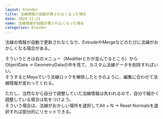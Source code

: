 ```yaml
---
layout: blender
title: 法線情報が自動計算されなくなった場合
date: 2024-11-21
name: 法線情報が自動計算されなくなった場合
categories: blender
---
```


法線の情報が自動で更新されなくなり、ExtrudeやMergeなどのたびに法線がおかしくなる場合がある。

そういうときは右のメニュー（Modifierとかが並んでるところ）からObjectData → GeometryDataの中を見て、カスタム法線データを削除すればいい。  
そうするとMayaでいう法線ロックを解除したときのように、編集に合わせて法線情報が変わってくれる。

ただし、当然ながら自分で調整していた法線情報は失われるので、自分で細かく調整している場合は気をつけよう。  
そういう場合は、法線がおかしい場所を選択してAlt + N → Reset Normalsを選択すれば部分的にリセットできる。
